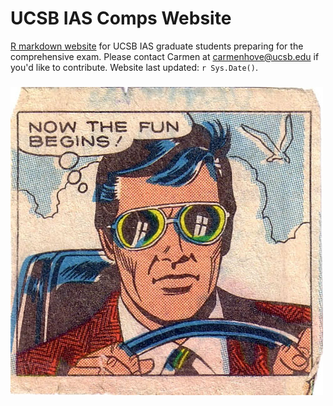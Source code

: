 # UCSB IAS Comps Website
[R markdown website]( https://carmenhove.github.io/IAScomps/) for UCSB IAS graduate students preparing for the comprehensive exam. Please contact Carmen at carmenhove@ucsb.edu if you'd like to contribute. Website last updated: `r Sys.Date()`.

### 
![](images/fun.jpg)
